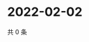 # 2022-02-02

共 0 条

<!-- BEGIN WEIBO -->
<!-- 最后更新时间 Wed Feb 02 2022 20:17:44 GMT+0800 (China Standard Time) -->

<!-- END WEIBO -->
